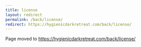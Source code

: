 ```yaml
---
title: license
layout: redirect
permalink: /back/license/
redirect: https://hygienicdarkretreat.com/back/license/
---
```


Page moved to <https://hygienicdarkretreat.com/back/license/>

